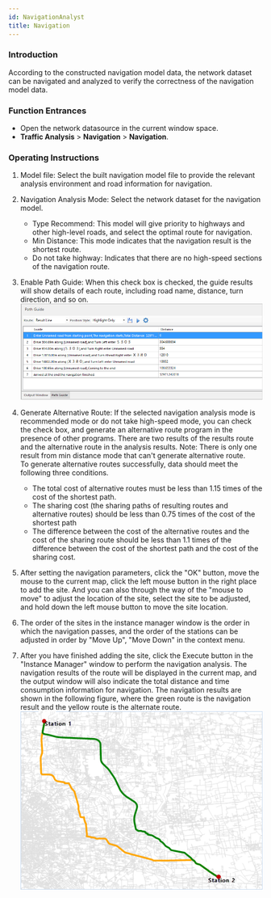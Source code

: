 ```yaml
---
id: NavigationAnalyst
title: Navigation
---
```

### Introduction

According to the constructed navigation model data, the network dataset can be navigated and analyzed to verify the correctness of the navigation model data.

### Function Entrances

  * Open the network datasource in the current window space. 
  * **Traffic Analysis** > **Navigation** > **Navigation**.

### Operating Instructions

1. Model file: Select the built navigation model file to provide the relevant analysis environment and road information for navigation.
2. Navigation Analysis Mode: Select the network dataset for the navigation model. 
    * Type Recommend: This model will give priority to highways and other high-level roads, and select the optimal route for navigation.
    * Min Distance: This mode indicates that the navigation result is the shortest route.
    * Do not take highway: Indicates that there are no high-speed sections of the navigation route.
3. Enable Path Guide: When this check box is checked, the guide results will show details of each route, including road name, distance, turn direction, and so on.   <br/>![](img/PathGuide.png)  
4. Generate Alternative Route: If the selected navigation analysis mode is recommended mode or do not take high-speed mode, you can check the check box, and generate an alternative route program in the presence of other programs. There are two results of the results route and the alternative route in the analysis results. Note: There is only one result from min distance mode that can't generate alternative route. <br/>To generate alternative routes successfully, data should meet the following three conditions.

    * The total cost of alternative routes must be less than 1.15 times of the cost of the shortest path. 
    * The sharing cost (the sharing paths of resulting routes and alternative routes) should be less than 0.75 times of the cost of the shortest path 
    * The difference between the cost of the alternative routes and the cost of the sharing route should be less than 1.1 times of the difference between the cost of the shortest path and the cost of the sharing cost.
5. After setting the navigation parameters, click the "OK" button, move the mouse to the current map, click the left mouse button in the right place to add the site. And you can also through the way of the "mouse to move" to adjust the location of the site, select the site to be adjusted, and hold down the left mouse button to move the site location.
6. The order of the sites in the instance manager window is the order in which the navigation passes, and the order of the stations can be adjusted in order by "Move Up", "Move Down" in the context menu.
7. After you have finished adding the site, click the Execute button in the "Instance Manager" window to perform the navigation analysis. The navigation results of the route will be displayed in the current map, and the output window will also indicate the total distance and time consumption information for navigation. The navigation results are shown in the following figure, where the green route is the navigation result and the yellow route is the alternate route.  
![](img/NavigationResult.png)  
